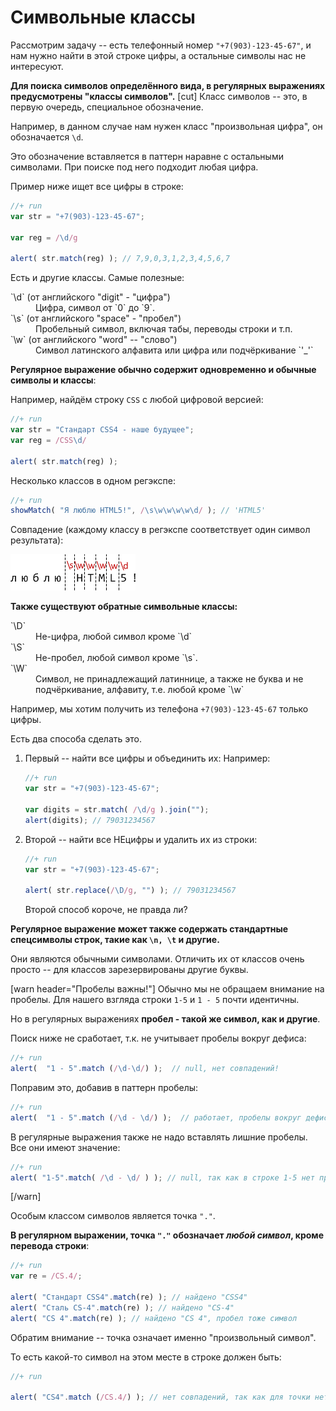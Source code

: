 # Символьные классы

Рассмотрим задачу -- есть телефонный номер `"+7(903)-123-45-67"`, и нам нужно найти в этой строке цифры, а остальные символы нас не интересуют.

**Для поиска символов определённого вида, в регулярных выражениях предусмотрены "классы символов".**
[cut]
Класс символов -- это, в первую очередь, специальное обозначение.

Например, в данном случае нам нужен класс "произвольная цифра", он обозначается `\d`. 

Это обозначение вставляется в паттерн наравне с остальными символами. При поиске под него подходит любая цифра.

Пример ниже ищет все цифры в строке:

```js
//+ run
var str = "+7(903)-123-45-67";

var reg = /\d/g

alert( str.match(reg) ); // 7,9,0,3,1,2,3,4,5,6,7
```

Есть и другие классы. Самые полезные:
<dl>
<dt>`\d` (от английского "digit" - "цифра")</dt>
<dd>Цифра, символ от `0` до `9`.</dd>
<dt>`\s` (от английского "space" - "пробел")</dt>
<dd>Пробельный символ, включая табы, переводы строки и т.п.</dd>
<dt>`\w` (от английского "word" -- "слово") </dt>
<dd>Символ латинского алфавита или цифра или подчёркивание `'_'`</dd>
</dl>

**Регулярное выражение обычно содержит одновременно и обычные символы и классы**:

Например, найдём строку `CSS` с любой цифровой версией:

```js
//+ run
var str = "Стандарт CSS4 - наше будущее";
var reg = /CSS\d/

alert( str.match(reg) );
```

Несколько классов в одном регэкспе:

```js
//+ run
showMatch( "Я люблю HTML5!", /\s\w\w\w\w\d/ ); // 'HTML5'
```

Совпадение (каждому классу в регэкспе соответствует один символ результата):

<img src="love_html5.png">

**Также существуют обратные символьные классы:**

<dl>
<dt>`\D`</dt>
<dd>Не-цифра, любой символ кроме `\d`</dd>
<dt>`\S`</dt>
<dd>Не-пробел, любой символ кроме `\s`.</dd>
<dt>`\W`</dt>
<dd>Символ, не принадлежащий латиннице, а также не буква и не подчёркивание, алфавиту, т.е. любой кроме `\w`</dd>
</dl>

Например, мы хотим получить из телефона <code class="subject">+7(903)-123-45-67</code> только цифры.

Есть два способа сделать это. 

<ol>
<li>Первый -- найти все цифры и объединить их:
Например:

```js
//+ run
var str = "+7(903)-123-45-67";

var digits = str.match( /\d/g ).join("");
alert(digits); // 79031234567
```

</li>
<li>Второй -- найти все НЕцифры и удалить их из строки:

```js
//+ run
var str = "+7(903)-123-45-67";

alert( str.replace(/\D/g, "") ); // 79031234567
```

Второй способ короче, не правда ли?
</li>
</ol>

**Регулярное выражение может также содержать стандартные спецсимволы строк, такие как `\n, \t` и другие.** 

Они являются обычными символами. Отличить их от классов очень просто -- для классов зарезервированы другие буквы.

[warn header="Пробелы важны!"]
Обычно мы не обращаем внимание на пробелы. Для нашего взгляда строки <code class="subject">1-5</code> и <code class="subject">1 - 5</code> почти идентичны.

Но в регулярных выражениях **пробел - такой же символ, как и другие**.

Поиск ниже не сработает, т.к. не учитывает пробелы вокруг дефиса:

```js
//+ run
alert(  "1 - 5".match (/\d-\d/) );  // null, нет совпадений!
```

Поправим это, добавив в паттерн пробелы:

```js
//+ run
alert(  "1 - 5".match (/\d - \d/) );  // работает, пробелы вокруг дефиса
```

В регулярные выражения также не надо вставлять лишние пробелы. Все они имеют значение:

```js
//+ run
alert( "1-5".match( /\d - \d/ ) ); // null, так как в строке 1-5 нет пробелов
```

[/warn]
 
Особым классом символов является точка `"."`.

**В регулярном выражении, точка <code class="pattern">"."</code> обозначает *любой символ*, кроме перевода строки**:

```js
//+ run
var re = /CS.4/;

alert( "Стандарт CSS4".match(re) ); // найдено "CSS4"
alert( "Сталь CS-4".match(re) ); // найдено "CS-4" 
alert( "CS 4".match(re) ); // найдено "CS 4", пробел тоже символ
```

Обратим внимание -- точка означает именно "произвольный символ". 

То есть какой-то символ на этом месте в строке должен быть:

```js
//+ run
 
alert( "CS4".match (/CS.4/) ); // нет совпадений, так как для точки нет символа
```

